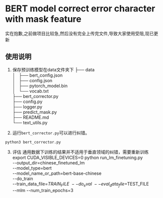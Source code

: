 # BERT model correct error character with mask feature
实在抱歉,之前做项目比较急,然后没有完全上传完文件,导致大家使用受阻,现已更新  
## 使用说明

1. 保存预训练模型在data文件夹下
├── data  
│   ├── bert_config.json  
│   ├── config.json  
│   ├── pytorch_model.bin  
│   └── vocab.txt  
├── bert_corrector.py  
├── config.py  
├── logger.py  
├── predict_mask.py  
├── README.md  
└── text_utils.py  

2. 运行`bert_corrector.py`可以进行纠错。
```
python3 bert_corrector.py
```
3. 评估
通用数据下训练的结果并不适用于垂直领域的纠错，需要重新训练
export CUDA_VISIBLE_DEVICES=0
python run_lm_finetuning.py \
    --output_dir=chinese_finetuned_lm \
    --model_type=bert \
    --model_name_or_path=bert-base-chinese \
    --do_train \
    --train_data_file=$TRAIN_FILE \
    --do_eval \
    --eval_data_file=$TEST_FILE \
    --mlm
    --num_train_epochs=3


